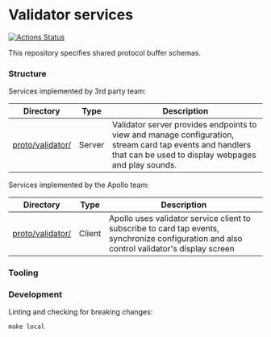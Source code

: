 # Validator services

[![Actions Status](https://github.com/apollo-hq/fleet-node/workflows/CI/badge.svg)](https://github.com/{user}/apollo-hq/fleet-node)


This repository specifies shared protocol buffer schemas.

### Structure

Services implemented by 3rd party team:

| Directory          | Type      |   Description
|--------------------|-----------|--------------------
| [proto/validator/](https://github.com/apollo-hq/fleet-node/tree/master/proto/validator/v1)    | Server    | Validator server provides endpoints to view and manage configuration, stream card tap events and handlers that can be used to display webpages and play sounds.


Services implemented by the Apollo team:

| Directory          | Type      |   Description
|--------------------|-----------|--------------------
| [proto/validator/](https://github.com/apollo-hq/fleet-node/tree/master/proto/validator/v1)    | Client    | Apollo uses validator service client to subscribe to card tap events, synchronize configuration and also control validator's display screen

### Tooling


### Development

Linting and checking for breaking changes:

```
make local
```
